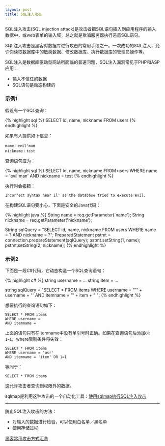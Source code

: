 ```yaml
---
layout: post
title: SQL注入攻击
---
```


SQL注入攻击(SQL injection attack)是攻击者把SQL语句插入到应用程序的输入数据中，或web表单的输入域，总之就是欺骗服务器执行恶意SQL语句。

SQL注入攻击是黑客对数据库进行攻击的常用手段之一。一次成功的SQL注入，允许你读取数据库中的敏感数据、修改数据库、执行数据库的管理员操作等。

SQL注入是数据库驱动型网站所面临的普遍问题，SQL注入漏洞常见于PHP和ASP应用：

* 输入不信任的数据
* SQL语句是动态构建的

### 示例1

假设有一个SQL查询：

{% highlight sql %}
SELECT id, name, nickname FROM users
{% endhighlight %}

如果有人提供如下信息：

```
name：evil'man
nickname：test
```

查询语句应为：

{% highlight sql %}
SELECT id, name, nickname FROM users WHERE name = 'evil'man' AND nickname = test
{% endhighlight %}

执行时会报错：

```
Incorrect syntax near il' as the database tried to execute evil.
```

在构建SQL语句要小心，下面是安全的Java代码：

{% highlight java %}
String name = req.getParameter('name');
String nickname = req.getParameter('nickname');

String sqlQuery = "SELECT id, name, nickname FROM users WHERE name = ? AND nickname = ?";
PreparedStatement pstmt = connection.prepareStatement(sqlQuery);
pstmt.setString(1, name);
pstmt.setString(2, nickname);
{% endhighlight %}

### 示例2

下面是一段C#代码，它动态构造一个SQL查询语句：

{% highlight c# %}
string username = ...
string item = ...

string sqlQuery = "SELECT * FROM items WHERE username = "'" + username + "' AND itemname = '" + item + "'";
{% endhighlight %}

想要执行的查询语句如下：

```
SELECT * FROM items
WHERE username = 
AND itemname = 
```

上面的语句只有在itemname中没有单引号时正确。如果在查询语句后添加`OR 1=1`，where限制条件将失效：

```
SELECT * FROM items
WHERE username = 'usr'
AND itemname = 'item' OR 1=1
```

等同于：

```
SELECT * FROM items
```

这允许攻击者查询到权限外的数据。

sqlmap是利用这种攻击的一个自动化工具：[使用sqlmap执行SQL注入攻击](http://topspeedsnail.com/sqlmap-injection-learn/)

****

防止SQL注入攻击的方法：

* 对输入的数据进行检验，可以使用白名单／黑名单
* 使用存储过程

[黑客常用攻击方式汇总](http://topspeedsnail.com/hacker-attack-method/)